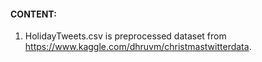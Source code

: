#### CONTENT:
1. HolidayTweets.csv is preprocessed dataset from https://www.kaggle.com/dhruvm/christmastwitterdata.
